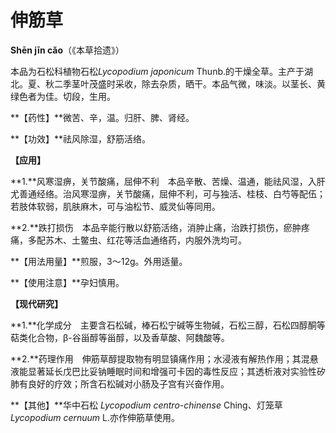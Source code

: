 # 伸筋草

**Shēn jīn cǎo**（《本草拾遗》）

本品为石松科植物石松*Lycopodium japonicum* Thunb.的干燥全草。主产于湖北。夏、秋二季茎叶茂盛时采收，除去杂质，晒干。本品气微，味淡。以茎长、黄绿色者为佳。切段，生用。

**【药性】**微苦、辛，温。归肝、脾、肾经。

**【功效】**祛风除湿，舒筋活络。

**【应用】**

**1.**风寒湿痹，关节酸痛，屈伸不利　本品辛散、苦燥、温通，能祛风湿，入肝尤善通经络。治风寒湿痹，关节酸痛，屈伸不利，可与独活、桂枝、白芍等配伍；若肢体软弱，肌肤麻木，可与油松节、威灵仙等同用。

**2.**跌打损伤　本品辛能行散以舒筋活络，消肿止痛，治跌打损伤，瘀肿疼痛，多配苏木、土鳖虫、红花等活血通络药，内服外洗均可。

**【用法用量】**煎服，3～12g。外用适量。

**【使用注意】**孕妇慎用。

**【现代研究】**

**1.**化学成分　主要含石松碱，棒石松宁碱等生物碱，石松三醇，石松四醇酮等萜类化合物，β-谷甾醇等甾醇，以及香草酸、阿魏酸等。

**2.**药理作用　伸筋草醇提取物有明显镇痛作用；水浸液有解热作用；其混悬液能显著延长戊巴比妥钠睡眠时间和增强可卡因的毒性反应；其透析液对实验性矽肺有良好的疗效；所含石松碱对小肠及子宫有兴奋作用。

**【其他】**华中石松 *Lycopodium centro-chinense* Ching、灯笼草*Lycopodium cernuum* L.亦作伸筋草使用。